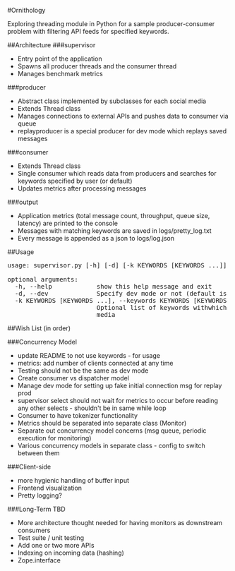 #Ornithology

Exploring threading module in Python for a sample producer-consumer problem
with filtering API feeds for specified keywords. 

##Architecture
###supervisor
* Entry point of the application
* Spawns all producer threads and the consumer thread
* Manages benchmark metrics

###producer
* Abstract class implemented by subclasses for each social media
* Extends Thread class
* Manages connections to external APIs and pushes data to consumer via queue
* replayproducer is a special producer for dev mode which replays saved messages

###consumer
* Extends Thread class
* Single consumer which reads data from producers and searches for keywords
specified by user (or default)
* Updates metrics after processing messages

###output
* Application metrics (total message count, throughput, queue size, latency) are printed to the console
* Messages with matching keywords are saved in logs/pretty_log.txt
* Every message is appended as a json to logs/log.json

##Usage
<pre>
usage: supervisor.py [-h] [-d] [-k KEYWORDS [KEYWORDS ...]]

optional arguments:
  -h, --help            show this help message and exit
  -d, --dev             Specify dev mode or not (default is PROD)
  -k KEYWORDS [KEYWORDS ...], --keywords KEYWORDS [KEYWORDS ...]
                        Optional list of keywords withwhich to search social
                        media
</pre>

##Wish List (in order)

###Concurrency Model
* update README to not use keywords - for usage
* metrics: add number of clients connected at any time
* Testing should not be the same as dev mode
* Create consumer vs dispatcher model
* Manage dev mode for setting up fake initial connection msg for replay prod
* supervisor select should not wait for metrics to occur before reading any other selects - shouldn't be in same while loop
* Consumer to have tokenizer functionality
* Metrics should be separated into separate class (Monitor)
* Separate out concurrency model concerns (msg queue, periodic execution for monitoring)
* Various concurrency models in separate class - config to switch between them

###Client-side
* more hygienic handling of buffer input
* Frontend visualization
* Pretty logging?

###Long-Term TBD
* More architecture thought needed for having monitors as downstream consumers
* Test suite / unit testing
* Add one or two more APIs
* Indexing on incoming data (hashing)
* Zope.interface

